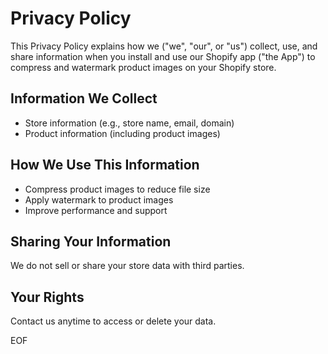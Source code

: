 

<body>
  <h1>Privacy Policy</h1>

  <p>This Privacy Policy explains how we ("we", "our", or "us") collect, use, and share information when you install and use our Shopify app ("the App") to compress and watermark product images on your Shopify store.</p>

  <h2>Information We Collect</h2>
  <ul>
    <li>Store information (e.g., store name, email, domain)</li>
    <li>Product information (including product images)</li>
  </ul>

  <h2>How We Use This Information</h2>
  <ul>
    <li>Compress product images to reduce file size</li>
    <li>Apply watermark to product images</li>
    <li>Improve performance and support</li>
  </ul>

  <h2>Sharing Your Information</h2>
  <p>We do not sell or share your store data with third parties.</p>



  <h2>Your Rights</h2>
  <p>Contact us anytime to access or delete your data.</p>


</body>
</html>
EOF
